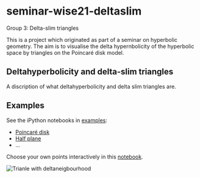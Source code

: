 # seminar-wise21-deltaslim

Group 3: Delta-slim triangles

This is a project which originated as part of a seminar on hyperbolic geometry. The aim is to visualise the delta hypernbolicity of the hyperbolic space by triangles on the Poincaré disk model.

## Deltahyperbolicity and delta-slim triangles

A discription of what deltahyperbolicity and delta slim triangles are.

## Examples

See the iPython notebooks in [examples](https://github.com/hegl-lab/proseminar-wise21-deltaslim/tree/main/examples):

- [Poincaré disk](https://github.com/hegl-lab/proseminar-wise21-deltaslim/blob/main/examples/poincare.ipynb)
- [Half plane](https://github.com/hegl-lab/proseminar-wise21-deltaslim/blob/main/examples/halfplane.ipynb)
- ...

Choose your own points interactively in this [notebook](https://github.com/hegl-lab/proseminar-wise21-deltaslim/blob/main/examples/halfplane.ipynb).

![Trianle with deltaneigbourhood](https://github.com/hegl-lab/proseminar-wise21-deltaslim/blob/main/examples/images/trianglewithneigbourhood.png)

